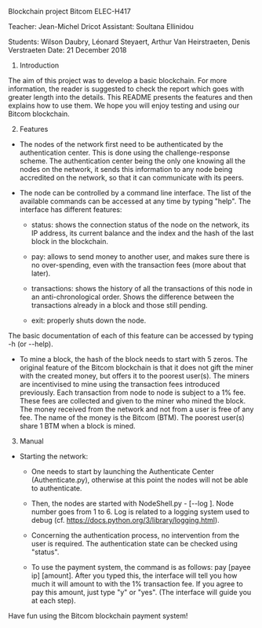 Blockchain project
Bitcom
ELEC-H417


Teacher: Jean-Michel Dricot
Assistant: Soultana Ellinidou

Students: Wilson Daubry, Léonard Steyaert, Arthur Van Heirstraeten, Denis Verstraeten
Date: 21 December 2018



1. Introduction

The aim of this project was to develop a basic blockchain. For more information, the reader is suggested to check the report which goes with greater length into the details. This README presents the features and then explains how to use them. We hope you will enjoy testing and using our Bitcom blockchain.

2. Features

- The nodes of the network first need to be authenticated by the authentication center. This is done using the challenge-response scheme. The authentication center being the only one knowing all the nodes on the network, it sends this information to any node being accredited on the network, so that it can communicate with its peers.
- The node can be controlled by a command line interface. The list of the available commands can be accessed at any time by typing "help". The interface has different features:

	* status: shows the connection status of the node on the network, its IP address, its current balance and the index and the hash of the last block in the blockchain.

	* pay: allows to send money to another user, and makes sure there is no over-spending, even with the transaction fees (more about that later).

	* transactions: shows the history of all the transactions of this node in an anti-chronological order. Shows the difference between the transactions already in a block and those still pending.

	* exit: properly shuts down the node.

The basic documentation of each of this feature can be accessed by typing <feature> -h (or <feature> --help).
- To mine a block, the hash of the block needs to start with 5 zeros. The original feature of the Bitcom blockchain is that it does not gift the miner with the created money, but offers it to the poorest user(s). The miners are incentivised to mine using the transaction fees introduced previously. Each transaction from node to node is subject to a 1% fee. These fees are collected and given to the miner who mined the block. The money received from the network and not from a user is free of any fee. The name of the money is the Bitcom (BTM). The poorest user(s) share 1 BTM when a block is mined.

3. Manual


- Starting the network: 
	* One needs to start by launching the Authenticate Center (Authenticate.py), otherwise at this point the nodes will not be able to authenticate.
	
	* Then, the nodes are started with NodeShell.py -<node number> [--log <log level>]. Node number goes from 1 to 6. Log is related to a logging system used to debug (cf. https://docs.python.org/3/library/logging.html).

	* Concerning the authentication process, no intervention from the user is required. The authentication state can be checked using "status".

	* To use the payment system, the command is as follows: pay [payee ip] [amount]. After you typed this, the interface will tell you how much it will amount to with the 1% transaction fee. If you agree to pay this amount, just type "y" or "yes". (The interface will guide you at each step).


Have fun using the Bitcom blockchain payment system!



	